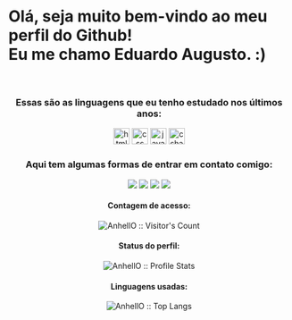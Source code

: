 <div>
  <h1> Olá, seja muito bem-vindo ao meu perfil do Github!<br> Eu me chamo Eduardo Augusto. :)</h1>
    <div align="center" style="display: inline_block"><br>
      <h3>Essas são as linguagens que eu tenho estudado nos últimos anos:</h3>
      <img alt="html" height="29px" src="https://img.shields.io/badge/HTML5-E34F26?style=for-the-badge&logo=html5&logoColor=white">
      <img alt="css" height="29px" src="https://img.shields.io/badge/CSS3-1572B6?style=for-the-badge&logo=css3&logoColor=white">
      <img alt="javascript" height="29px" src="https://img.shields.io/badge/JavaScript-F7DF1E?style=for-the-badge&logo=javascript&logoColor=black">
      <img alt="csharp" height="29px" src="https://img.shields.io/badge/C%23-239120?style=for-the-badge&logo=c-sharp&logoColor=white">
    </div>
    <div align="center">
      <h3>Aqui tem algumas formas de entrar em contato comigo:</h3>
      <a href="https://www.instagram.com/duaugst/" target="_blank"><img src="https://img.shields.io/badge/-Instagram-%23E4405F?style=for-the-badge&logo=instagram&logoColor=white" target="_blank"></a>
      <a href="https://api.whatsapp.com/send/?phone=5511970996115&text&type=phone_number&app_absent=0" target="_blank"><img src="https://img.shields.io/badge/WhatsApp-25D366?style=for-the-badge&logo=whatsapp&logoColor=white" target="_blank"></a> 
      <a href="mailto:eduadoacaraujo@hotmail.com" target="_blank"><img src="https://img.shields.io/badge/Gmail-D14836?style=for-the-badge&logo=gmail&logoColor=white" target="_blank"></a> 
      <a href="https://www.linkedin.com/in/eduardo-de-campos-744a96206/" target="_blank"><img src="https://img.shields.io/badge/-LinkedIn-%230077B5?style=for-the-badge&logo=linkedin&logoColor=white" target="_blank"></a> 
    </div>
  <h4 align="center">Contagem de acesso: </h4>
  <p align="center"><img src="https://profile-counter.glitch.me/{barkawi2405}/count.svg" alt="AnhellO :: Visitor's Count" /></p>
  <h4 align="center">Status do perfil: </h4>
  <p align="center"><img src="https://github-readme-stats.vercel.app/api?username=barkawi2405&show_icons=true&theme=shadow_green" alt="AnhellO :: Profile Stats" /></p>
  <h4 align="center">Linguagens usadas: </h4>
  <p align="center"><img src="https://github-readme-stats.vercel.app/api/top-langs/?username=barkawi2405&langs_count=10&theme=shadow_green&layout=compact" alt="AnhellO :: Top Langs" /></p>
</div>
